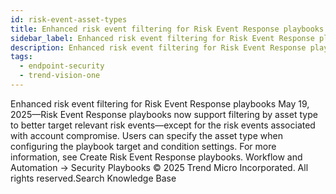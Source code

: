 ```yaml
---
id: risk-event-asset-types
title: Enhanced risk event filtering for Risk Event Response playbooks
sidebar_label: Enhanced risk event filtering for Risk Event Response playbooks
description: Enhanced risk event filtering for Risk Event Response playbooks
tags:
  - endpoint-security
  - trend-vision-one
---
```


 Enhanced risk event filtering for Risk Event Response playbooks May 19, 2025—Risk Event Response playbooks now support filtering by asset type to better target relevant risk events—except for the risk events associated with account compromise. Users can specify the asset type when configuring the playbook target and condition settings. For more information, see Create Risk Event Response playbooks. Workflow and Automation → Security Playbooks © 2025 Trend Micro Incorporated. All rights reserved.Search Knowledge Base